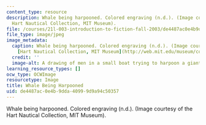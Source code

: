 ```yaml
---
content_type: resource
description: Whale being harpooned. Colored engraving (n.d.). (Image courtesy of the
  Hart Nautical Collection, MIT Museum).
file: /courses/21l-003-introduction-to-fiction-fall-2003/de4487ac0e4b9dda40999d9a94c50357_21l-003f03.jpg
file_type: image/jpeg
image_metadata:
  caption: Whale being harpooned. Colored engraving (n.d.). (Image courtesy of the
    [Hart Nautical Collection, MIT Museum](http://web.mit.edu/museum/collections/nautical.html)).
  credit: ''
  image-alt: A drawing of men in a small boat trying to harpoon a giant whale.
learning_resource_types: []
ocw_type: OCWImage
resourcetype: Image
title: Whale Being Harpooned
uid: de4487ac-0e4b-9dda-4099-9d9a94c50357
---
```

Whale being harpooned. Colored engraving (n.d.). (Image courtesy of the Hart Nautical Collection, MIT Museum).